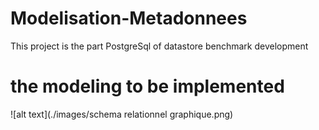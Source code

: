 # Modelisation-Metadonnees
This project is the part PostgreSql of datastore benchmark development

# the modeling to be implemented
![alt text](./images/schema relationnel graphique.png)
